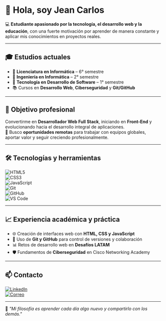 # 👋 Hola, soy Jean Carlos  

💻 **Estudiante apasionado por la tecnología, el desarrollo web y la educación**, con una fuerte motivación por aprender de manera constante y aplicar mis conocimientos en proyectos reales.  

---

## 🎓 Estudios actuales  

- 📘 **Licenciatura en Informática** – 6° semestre  
- 📘 **Ingeniería en Informática** – 2° semestre  
- 📘 **Tecnología en Desarrollo de Software** – 1° semestre  
- 📚 Cursos en **Desarrollo Web**, **Ciberseguridad** y **Git/GitHub**  

---

## 🚀 Objetivo profesional  

Convertirme en **Desarrollador Web Full Stack**, iniciando en **Front-End** y evolucionando hacia el desarrollo integral de aplicaciones.  
📍 Busco **oportunidades remotas** para trabajar con equipos globales, aportar valor y seguir creciendo profesionalmente.  

---

## 🛠️ Tecnologías y herramientas  

![HTML5](https://img.shields.io/badge/HTML5-E34F26?style=for-the-badge&logo=html5&logoColor=white)  
![CSS3](https://img.shields.io/badge/CSS3-1572B6?style=for-the-badge&logo=css3&logoColor=white)  
![JavaScript](https://img.shields.io/badge/JavaScript-F7DF1E?style=for-the-badge&logo=javascript&logoColor=black)  
![Git](https://img.shields.io/badge/Git-F05032?style=for-the-badge&logo=git&logoColor=white)  
![GitHub](https://img.shields.io/badge/GitHub-181717?style=for-the-badge&logo=github&logoColor=white)  
![VS Code](https://img.shields.io/badge/VS_Code-0078D4?style=for-the-badge&logo=visual-studio-code&logoColor=white)  

---

## 📈 Experiencia académica y práctica  

- 🌐 Creación de interfaces web con **HTML, CSS y JavaScript**  
- 🔧 Uso de **Git y GitHub** para control de versiones y colaboración  
- 📊 Retos de desarrollo web en **Desafíos LATAM**  
- 🛡️ Fundamentos de **Ciberseguridad** en Cisco Networking Academy  

---

## 📫 Contacto  

[![LinkedIn](https://img.shields.io/badge/LinkedIn-Jean_Carlos-blue?style=for-the-badge&logo=linkedin)](https://www.linkedin.com)  
[![Correo](https://img.shields.io/badge/Email-Contacto-red?style=for-the-badge&logo=gmail&logoColor=white)](mailto:tuemail@example.com)  

---

💬 _"Mi filosofía es aprender cada día algo nuevo y compartirlo con los demás."_  



